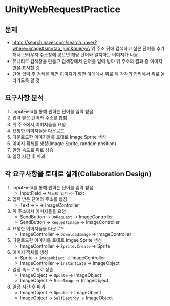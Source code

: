    # UnityWebRequestPractice

## 문제

- https://search.naver.com/search.naver?where=image&sm=tab_jum&query=\
  위 주소 뒤에 검색하고 싶은 단어를 추가해서 브라우저 주소창에 넣으면 해당 단어와 일치하는 이미지가 나옴
- 유니티로 검색창을 만들고 검색창에서 단어를 입력 받아 위 주소의 결과 중 이미지만을 표시할 것
- 단어 입력 후 검색을 하면 이미지가 화면 아래에서 위로 제 각각의 거리에서 위로 올라가도록 할 것

## 요구사항 분석
1. InputField를 통해 원하는 단어를 입력 받음
2. 입력 받은 단어와 주소를 합침
3. 위 주소에서 이미지들을 요청
4. 요청한 이미지들을 다운로드
5. 다운로드한 이미지들를 토대로 Image Sprite 생성
6. 이미지 객체를 생성(Imagte Sprite, random position) 
7. 일정 속도로 위로 상승
8. 일정 시간 후 파괴

## 각 요구사항을 토대로 설계(Collaboration Design)
1. InputField를 통해 원하는 단어를 입력 받음
   - InputField -> `텍스트 입력` -> Text
2. 입력 받은 단어와 주소를 합침
   - Text -> `+` -> ImageController
3. 위 주소에서 이미지들을 요청
   - SendButton -> `OnRequest` -> ImageController 
   - SendButton -> `RequestImage` -> ImageController 
4. 요청한 이미지들을 다운로드
   - ImageController -> `DownloadImage` -> ImageController
5. 다운로드한 이미지를 토대로 Imgae Sprite 생성
   - ImageController -> `Sprite.Create` -> Sprite
6. 이미지 객체를 생성
   - Sprite -> `ImageObject` -> ImageController
   - ImageController -> `Instantiate` -> ImageObject
7. 일정 속도로 위로 상승
   - ImageObject -> `Update` -> ImageObject
   - ImageObject -> `RiseImage` -> ImageObject
8. 일정 시간 후 파괴
   - ImageObject -> `Update` -> ImageObject
   - ImageObject -> `SelfDestroy` -> ImageObject
